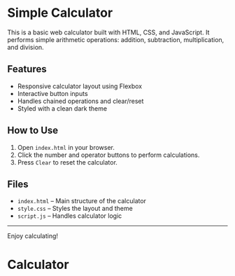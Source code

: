 # Simple Calculator

This is a basic web calculator built with HTML, CSS, and JavaScript. It performs simple arithmetic operations: addition, subtraction, multiplication, and division.

## Features

- Responsive calculator layout using Flexbox
- Interactive button inputs
- Handles chained operations and clear/reset
- Styled with a clean dark theme

## How to Use

1. Open `index.html` in your browser.
2. Click the number and operator buttons to perform calculations.
3. Press `Clear` to reset the calculator.

## Files

- `index.html` – Main structure of the calculator
- `style.css` – Styles the layout and theme
- `script.js` – Handles calculator logic

---
Enjoy calculating!
# Calculator
